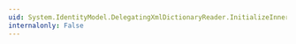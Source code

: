 ```yaml
---
uid: System.IdentityModel.DelegatingXmlDictionaryReader.InitializeInnerReader(System.Xml.XmlDictionaryReader)
internalonly: False
---
```

